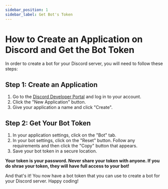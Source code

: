 ```yaml
---
sidebar_position: 1
sidebar_label: Get Bot's Token
---
```


# How to Create an Application on Discord and Get the Bot Token

In order to create a bot for your Discord server, you will need to follow these steps:

## Step 1: Create an Application

1. Go to the [Discord Developer Portal](https://discord.com/developers/applications) and log in to your account.
2. Click the "New Application" button.
3. Give your application a name and click "Create".

## Step 2: Get Your Bot Token

1. In your application settings, click on the "Bot" tab.
2. In your bot settings, click on the "Reset" button. Follow any requirements and then click the "Copy" button that appears.
3. Save your bot token in a secure location.

**Your token is your password. Never share your token with anyone. If you do shrae your token, they will have full access to your bot!**

And that's it! You now have a bot token that you can use to create a bot for your Discord server. Happy coding!
